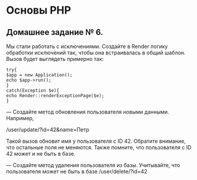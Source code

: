 # Основы PHP

## Домашнее задание № 6.

Мы стали работать с исключениями. Создайте в Render логику обработки исключений так, чтобы она встраивалась в общий шаблон. Вызов будет выглядеть примерно так:

```
try{
$app = new Application();
echo $app->run();
}
catch(Exception $e){
echo Render::renderExceptionPage($e);
}
```

— Создайте метод обновления пользователя новыми данными. Например,

/user/update/?id=42&name=Петр

Такой вызов обновит имя у пользователя с ID 42. Обратите внимание, что остальные поля не меняются. Также помните, что пользователя с ID 42 может и не быть в базе.

— Создайте метод удаления пользователя из базы. Учитывайте, что пользователя может не быть в базе
/user/delete/?id=42
